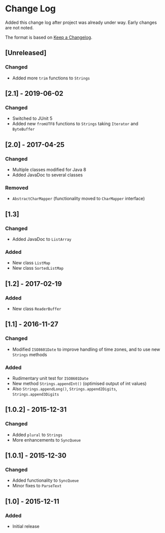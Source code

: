 # Change Log
Added this change log after project was already under way.  Early changes are not noted.

The format is based on [Keep a Changelog](http://keepachangelog.com/).

## [Unreleased]
### Changed
- Added more `trim` functions to `Strings`

## [2.1] - 2019-06-02
### Changed
- Switched to JUnit 5
- Added new `fromUTF8` functions to `Strings` taking `Iterator` and `ByteBuffer`

## [2.0] - 2017-04-25
### Changed
- Multiple classes modified for Java 8
- Added JavaDoc to several classes

### Removed
- `AbstractCharMapper` (functionality moved to `CharMapper` interface)

## [1.3]
### Changed
- Added JavaDoc to `ListArray`

### Added
- New class `ListMap`
- New class `SortedListMap`

## [1.2] - 2017-02-19
### Added
- New class `ReaderBuffer`

## [1.1] - 2016-11-27
### Changed
- Modified `ISO8601Date` to improve handling of time zones, and to use new `Strings` methods

### Added
- Rudimentary unit test for `ISO8601Date`
- New method `Strings.appendInt()` (optimised output of int values)
- Also `Strings.appendLong()`, `Strings.append2Digits`, `Strings.append3Digits`

## [1.0.2] - 2015-12-31
### Changed
- Added `plural` to `Strings`
- More enhancements to `SyncQueue`

## [1.0.1] - 2015-12-30
### Changed
- Added functionality to `SyncQueue`
- Minor fixes to `ParseText`

## [1.0] - 2015-12-11
### Added
- Initial release
